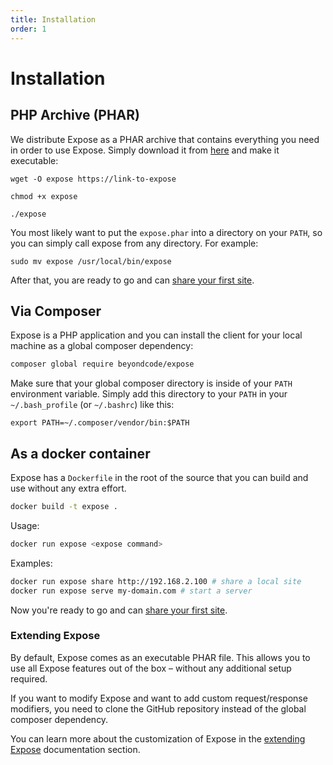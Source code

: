 ```yaml
---
title: Installation
order: 1
---
```


# Installation

## PHP Archive (PHAR)

We distribute Expose as a PHAR archive that contains everything you need in order to use Expose. Simply download it from [here]() and make it executable:

```
wget -O expose https://link-to-expose

chmod +x expose

./expose
```

You most likely want to put the `expose.phar` into a directory on your `PATH`, so you can simply call expose from any directory. For example:

```
sudo mv expose /usr/local/bin/expose
```

After that, you are ready to go and can [share your first site](/docs/expose/getting-started/sharing-your-first-site).

## Via Composer

Expose is a PHP application and you can install the client for your local machine as a global composer dependency:

```bash
composer global require beyondcode/expose
```

Make sure that your global composer directory is inside of your `PATH` environment variable.
Simply add this directory to your `PATH` in your `~/.bash_profile` (or `~/.bashrc`) like this:

```
export PATH=~/.composer/vendor/bin:$PATH
```

## As a docker container

Expose has a `Dockerfile` in the root of the source that you can build and use without any extra effort.

```bash
docker build -t expose .
```

Usage:

```bash
docker run expose <expose command>
```

Examples:

```bash
docker run expose share http://192.168.2.100 # share a local site
docker run expose serve my-domain.com # start a server
```

Now you're ready to go and can [share your first site](/docs/expose/getting-started/sharing-your-first-site).

### Extending Expose

By default, Expose comes as an executable PHAR file. This allows you to use all Expose features out of the box – without any additional setup required.

If you want to modify Expose and want to add custom request/response modifiers, you need to clone the GitHub repository instead of the global composer dependency.

You can learn more about the customization of Expose in the [extending Expose](/docs/expose/extending-the-server/subdomain-generator) documentation section.
